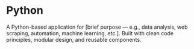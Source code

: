 # Python
A Python-based application for [brief purpose — e.g., data analysis, web scraping, automation, machine learning, etc.]. Built with clean code principles, modular design, and reusable components.
